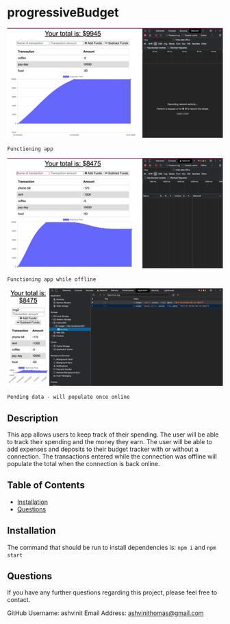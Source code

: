 
# progressiveBudget

![online](public/assets/images/img1.png)

    Functioning app

![offline](public/assets/images/img2.png)

    Functioning app while offline

![pending storage](public/assets/images/img3.png)

    Pending data - will populate once online


## Description

This app allows users to keep track of their spending. The user will be able to track their spending and the money they earn. The user will be able to add expenses and deposits to their budget tracker with or without a connection. The transactions entered while the connection was offline will populate the total when the connection is back online. 


## Table of Contents

* [Installation](#installation)
* [Questions](#questions)


## Installation

The command that should be run to install dependencies is: 
`npm i` and `npm start`


## Questions

If you have any further questions regarding this project, please feel free to contact.

GitHub Username: ashvinit
Email Address: ashvinithomas@gmail.com



